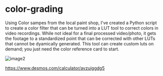 # color-grading

Using Color sampes from the local paint shop, I've created a Python script to create a color filter that can be turned into a LUT tool to correct colors in video recordings.  While not ideal for a final processed video/photo, it gets the footage to a standardized point that can be corrected with other LUTs that cannot be dyamically generated. This tool can create custom luts on demand; you just need the color reference card to start.


![image2](https://github.com/steveseguin/color-grading/raw/master/output.png)


https://www.desmos.com/calculator/ayzuiggdg5
